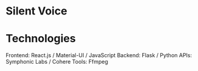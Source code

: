 # Silent Voice

# Technologies
Frontend: React.js / Material-UI / JavaScript 
Backend: Flask / Python
APIs: Symphonic Labs / Cohere
Tools: Ffmpeg

